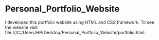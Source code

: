 # Personal_Portfolio_Website
I developed this portfolio website using HTML and CSS framework. To see the website visit file:///C:/Users/HP/Desktop/Personal_Portfolio_Website/portfolio.html
